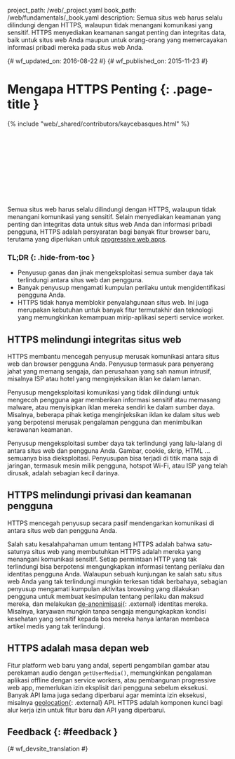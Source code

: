 project_path: /web/_project.yaml book_path: /web/fundamentals/_book.yaml description: Semua situs web harus selalu dilindungi dengan HTTPS, walaupun tidak menangani komunikasi yang sensitif. HTTPS menyediakan keamanan sangat penting dan integritas data, baik untuk situs web Anda maupun untuk orang-orang yang memercayakan informasi pribadi mereka pada situs web Anda.

{# wf_updated_on: 2016-08-22 #} {# wf_published_on: 2015-11-23 #}

# Mengapa HTTPS Penting {: .page-title }

{% include "web/_shared/contributors/kaycebasques.html" %}

<div class="video-wrapper">
  <iframe class="devsite-embedded-youtube-video" data-video-id="iP75a1Y9saY"
          data-autohide="1" data-showinfo="0" frameborder="0" allowfullscreen>
  </iframe>
</div>

Semua situs web harus selalu dilindungi dengan HTTPS, walaupun tidak menangani komunikasi yang sensitif. Selain menyediakan keamanan yang penting dan integritas data untuk situs web Anda dan informasi pribadi pengguna, HTTPS adalah persyaratan bagi banyak fitur browser baru, terutama yang diperlukan untuk [progressive web apps](/web/progressive-web-apps/).

### TL;DR {: .hide-from-toc }

* Penyusup ganas dan jinak mengeksploitasi semua sumber daya tak terlindungi antara situs web dan pengguna.
* Banyak penyusup mengamati kumpulan perilaku untuk mengidentifikasi pengguna Anda.
* HTTPS tidak hanya memblokir penyalahgunaan situs web. Ini juga merupakan kebutuhan untuk banyak fitur termutakhir dan teknologi yang memungkinkan kemampuan mirip-aplikasi seperti service worker.

## HTTPS melindungi integritas situs web

HTTPS membantu mencegah penyusup merusak komunikasi antara situs web dan browser pengguna Anda. Penyusup termasuk para penyerang jahat yang memang sengaja, dan perusahaan yang sah namun intrusif, misalnya ISP atau hotel yang menginjeksikan iklan ke dalam laman.

Penyusup mengeksploitasi komunikasi yang tidak dilindungi untuk mengecoh pengguna agar memberikan informasi sensitif atau memasang malware, atau menyisipkan iklan mereka sendiri ke dalam sumber daya. Misalnya, beberapa pihak ketiga menginjeksikan iklan ke dalam situs web yang berpotensi merusak pengalaman pengguna dan menimbulkan kerawanan keamanan.

Penyusup mengeksploitasi sumber daya tak terlindungi yang lalu-lalang di antara situs web dan pengguna Anda. Gambar, cookie, skrip, HTML … semuanya bisa dieksploitasi. Penyusupan bisa terjadi di titik mana saja di jaringan, termasuk mesin milik pengguna, hotspot Wi-Fi, atau ISP yang telah dirusak, adalah sebagian kecil darinya.

## HTTPS melindungi privasi dan keamanan pengguna

HTTPS mencegah penyusup secara pasif mendengarkan komunikasi di antara situs web dan pengguna Anda.

Salah satu kesalahpahaman umum tentang HTTPS adalah bahwa satu-satunya situs web yang membutuhkan HTTPS adalah mereka yang menangani komunikasi sensitif. Setiap permintaan HTTP yang tak terlindungi bisa berpotensi mengungkapkan informasi tentang perilaku dan identitas pengguna Anda. Walaupun sebuah kunjungan ke salah satu situs web Anda yang tak terlindungi mungkin terkesan tidak berbahaya, sebagian penyusup mengamati kumpulan aktivitas browsing yang dilakukan pengguna untuk membuat kesimpulan tentang perilaku dan maksud mereka, dan melakukan [de-anonimisasi](https://en.wikipedia.org/wiki/De-anonymization){: .external} identitas mereka. Misalnya, karyawan mungkin tanpa sengaja mengungkapkan kondisi kesehatan yang sensitif kepada bos mereka hanya lantaran membaca artikel medis yang tak terlindungi.

## HTTPS adalah masa depan web

Fitur platform web baru yang andal, seperti pengambilan gambar atau perekaman audio dengan `getUserMedia()`, memungkinkan pengalaman aplikasi offline dengan service workers, atau pembangunan progressive web app, memerlukan izin eksplisit dari pengguna sebelum eksekusi. Banyak API lama juga sedang diperbarui agar meminta izin eksekusi, misalnya [geolocation](https://developer.mozilla.org/en-US/docs/Web/API/Geolocation/Using_geolocation){: .external} API. HTTPS adalah komponen kunci bagi alur kerja izin untuk fitur baru dan API yang diperbarui.

## Feedback {: #feedback }

{# wf_devsite_translation #}